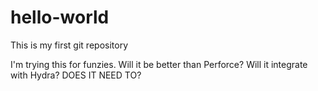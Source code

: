 # hello-world
This is my first git repository

I'm trying this for funzies.
Will it be better than Perforce?
Will it integrate with Hydra?
DOES IT NEED TO?
